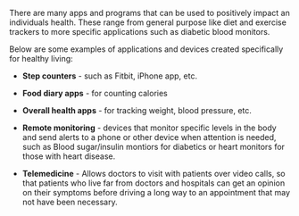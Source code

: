 There are many apps and programs that can be used to positively impact an individuals health. These range from general purpose like diet and exercise trackers to more specific applications such as diabetic blood monitors.

Below are some examples of applications and devices created specifically for healthy living:

- **Step counters** - such as Fitbit, iPhone app, etc.

- **Food diary apps** - for counting calories

- **Overall health apps** - for tracking weight, blood pressure, etc.

- **Remote monitoring** - devices that monitor specific levels in the body and send alerts to a phone or other device when attention is needed, such as Blood sugar/insulin montiors for diabetics or heart monitors for those with heart disease.

- **Telemedicine** - Allows doctors to visit with patients over video calls, so that patients who live far from doctors and hospitals can get an opinion on their symptoms before driving a long way to an appointment that may not have been necessary.
